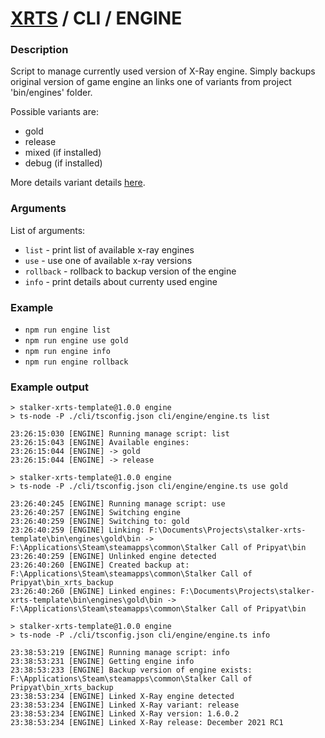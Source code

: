 # [XRTS](../../) / CLI / ENGINE

### Description

Script to manage currently used version of X-Ray engine.
Simply backups original version of game engine an links one of variants from project 'bin/engines' folder.

Possible variants are:

- gold
- release
- mixed (if installed)
- debug (if installed)

More details variant details [here](https://github.com/OpenXRay/xray-16/wiki/%5BEN%5D-How-to-install-and-play).

### Arguments

List of arguments:

- `list` - print list of available x-ray engines
- `use` - use one of available x-ray versions
- `rollback` - rollback to backup version of the engine
- `info` - print details about currenty used engine

### Example

- `npm run engine list`
- `npm run engine use gold`
- `npm run engine info`
- `npm run engine rollback`

### Example output

```text
> stalker-xrts-template@1.0.0 engine
> ts-node -P ./cli/tsconfig.json cli/engine/engine.ts list

23:26:15:030 [ENGINE] Running manage script: list
23:26:15:043 [ENGINE] Available engines:
23:26:15:044 [ENGINE] -> gold
23:26:15:044 [ENGINE] -> release
```

```text
> stalker-xrts-template@1.0.0 engine
> ts-node -P ./cli/tsconfig.json cli/engine/engine.ts use gold

23:26:40:245 [ENGINE] Running manage script: use
23:26:40:257 [ENGINE] Switching engine
23:26:40:259 [ENGINE] Switching to: gold
23:26:40:259 [ENGINE] Linking: F:\Documents\Projects\stalker-xrts-template\bin\engines\gold\bin -> F:\Applications\Steam\steamapps\common\Stalker Call of Pripyat\bin
23:26:40:259 [ENGINE] Unlinked engine detected
23:26:40:260 [ENGINE] Created backup at: F:\Applications\Steam\steamapps\common\Stalker Call of Pripyat\bin_xrts_backup
23:26:40:260 [ENGINE] Linked engines: F:\Documents\Projects\stalker-xrts-template\bin\engines\gold\bin -> F:\Applications\Steam\steamapps\common\Stalker Call of Pripyat\bin
```

```text
> stalker-xrts-template@1.0.0 engine
> ts-node -P ./cli/tsconfig.json cli/engine/engine.ts info

23:38:53:219 [ENGINE] Running manage script: info
23:38:53:231 [ENGINE] Getting engine info
23:38:53:233 [ENGINE] Backup version of engine exists: F:\Applications\Steam\steamapps\common\Stalker Call of Pripyat\bin_xrts_backup
23:38:53:234 [ENGINE] Linked X-Ray engine detected
23:38:53:234 [ENGINE] Linked X-Ray variant: release
23:38:53:234 [ENGINE] Linked X-Ray version: 1.6.0.2
23:38:53:234 [ENGINE] Linked X-Ray release: December 2021 RC1
```
